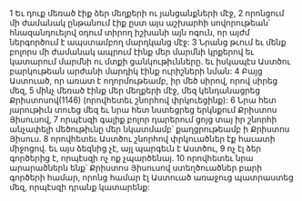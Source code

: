 1 Եւ դուք մեռած էիք ձեր մեղքերի ու յանցանքների մէջ, 2 որոնցում մի ժամանակ ընթանում էիք ըստ այս աշխարհի սովորութեան՝ հնազանդուելով օդում տիրող իշխանի այն ոգուն, որ այժմ ներգործում է ապստամբող մարդկանց մէջ: 3 Նրանց թւում եւ մենք բոլորս մի ժամանակ ապրում էինք մեր մարմնի կրքերով եւ կատարում մարմնի ու մտքի ցանկութիւնները. եւ իսկապէս Աստծու բարկութեան արժանի մարդիկ էինք ուրիշների նման:
4 Բայց Աստուած, որ առատ է ողորմութեամբ, իր մեծ սիրով, որով սիրեց մեզ, 5 մինչ մեռած էինք մեր մեղքերի մէջ, մեզ կենդանացրեց Քրիստոսով(1146) (որովհետեւ շնորհով փրկուեցինք): 6 Նրա հետ յարութիւն տուեց մեզ եւ նրա հետ նստեցրեց երկնքում Քրիստոս Յիսուսով, 7 որպէսզի գալիք բոլոր դարերում ցոյց տայ իր շնորհի անչափելի մեծութիւնը մեր նկատմամբ՝ քաղցրութեամբ ի Քրիստոս Յիսուս. 8 որովհետեւ Աստծու շնորհով փրկուածներ էք հաւատի միջոցով. եւ այս ձեզնից չէ, այլ պարգեւն է Աստծու, 9 ոչ էլ ձեր գործերից է, որպէսզի ոչ ոք չպարծենայ. 10 որովհետեւ նրա արարածներն ենք՝ Քրիստոս Յիսուսով ստեղծուածներ բարի գործերի համար, որոնց համար էլ Աստուած առաջուց պատրաստեց մեզ, որպէսզի դրանք կատարենք:
